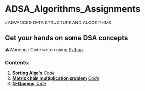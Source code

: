 # ADSA_Algorithms_Assignments
#ADVANCED DATA STRUCTURE AND ALGORITHMS
 
## Get your hands on some DSA concepts
⚠️Warning : Code writen using [Python](https://docs.python.org/3/).

### Contents:
1. [**Sorting Algo's**](https://www.geeksforgeeks.org/sorting-algorithms/) [*Code*](sort.py)
2. [**Matrix chain multiplication problem**](https://www.geeksforgeeks.org/matrix-chain-multiplication-dp-8/) [*Code*](DynamicMatrixMultiply.py)
3. [**N-Queens**](https://www.javatpoint.com/n-queens-problems) [*Code*](Nqueens.py)
